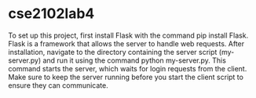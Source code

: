 # cse2102lab4

To set up this project, first install Flask with the command pip install Flask. Flask is a framework that allows the server to handle web requests. After installation, navigate to the directory containing the server script (my-server.py) and run it using the command python my-server.py. This command starts the server, which waits for login requests from the client. Make sure to keep the server running before you start the client script to ensure they can communicate.

